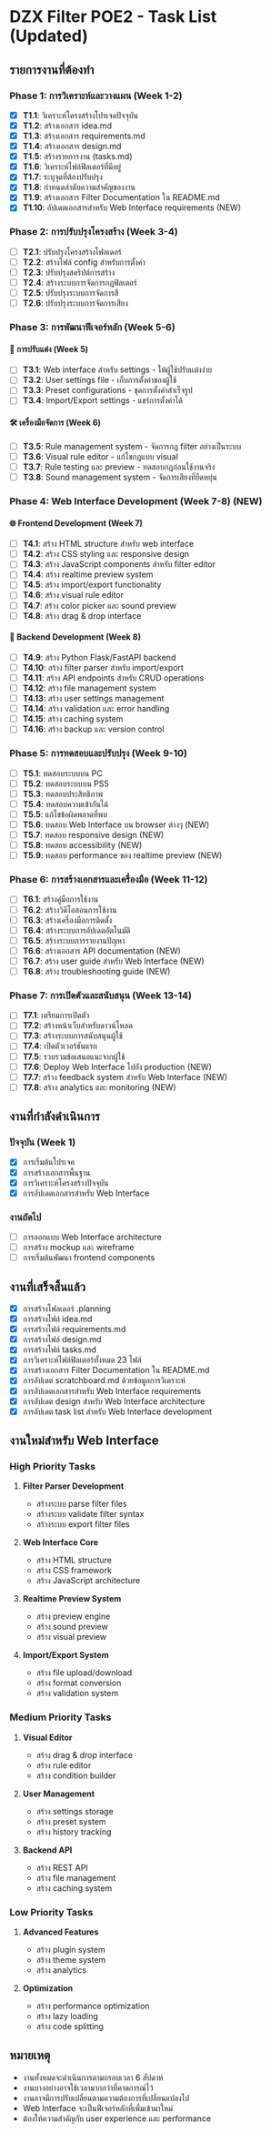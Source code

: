 # DZX Filter POE2 - Task List (Updated)

## รายการงานที่ต้องทำ

### Phase 1: การวิเคราะห์และวางแผน (Week 1-2)
- [x] **T1.1**: วิเคราะห์โครงสร้างโปรเจคปัจจุบัน
- [x] **T1.2**: สร้างเอกสาร idea.md
- [x] **T1.3**: สร้างเอกสาร requirements.md
- [x] **T1.4**: สร้างเอกสาร design.md
- [x] **T1.5**: สร้างรายการงาน (tasks.md)
- [x] **T1.6**: วิเคราะห์ไฟล์ฟิลเตอร์ที่มีอยู่
- [x] **T1.7**: ระบุจุดที่ต้องปรับปรุง
- [x] **T1.8**: กำหนดลำดับความสำคัญของงาน
- [x] **T1.9**: สร้างเอกสาร Filter Documentation ใน README.md
- [x] **T1.10**: อัปเดตเอกสารสำหรับ Web Interface requirements (NEW)

### Phase 2: การปรับปรุงโครงสร้าง (Week 3-4)
- [ ] **T2.1**: ปรับปรุงโครงสร้างโฟลเดอร์
- [ ] **T2.2**: สร้างไฟล์ config สำหรับการตั้งค่า
- [ ] **T2.3**: ปรับปรุงสคริปต์การสร้าง
- [ ] **T2.4**: สร้างระบบการจัดการกฎฟิลเตอร์
- [ ] **T2.5**: ปรับปรุงระบบการจัดการสี
- [ ] **T2.6**: ปรับปรุงระบบการจัดการเสียง

### Phase 3: การพัฒนาฟีเจอร์หลัก (Week 5-6)

#### 🎨 การปรับแต่ง (Week 5)
- [ ] **T3.1**: Web interface สำหรับ settings - ให้ผู้ใช้ปรับแต่งง่าย
- [ ] **T3.2**: User settings file - เก็บการตั้งค่าของผู้ใช้
- [ ] **T3.3**: Preset configurations - ชุดการตั้งค่าสำเร็จรูป
- [ ] **T3.4**: Import/Export settings - แชร์การตั้งค่าได้

#### 🛠️ เครื่องมือจัดการ (Week 6)
- [ ] **T3.5**: Rule management system - จัดการกฎ filter อย่างเป็นระบบ
- [ ] **T3.6**: Visual rule editor - แก้ไขกฎแบบ visual
- [ ] **T3.7**: Rule testing และ preview - ทดสอบกฎก่อนใช้งานจริง
- [ ] **T3.8**: Sound management system - จัดการเสียงที่ยืดหยุ่น

### Phase 4: Web Interface Development (Week 7-8) (NEW)

#### 🌐 Frontend Development (Week 7)
- [ ] **T4.1**: สร้าง HTML structure สำหรับ web interface
- [ ] **T4.2**: สร้าง CSS styling และ responsive design
- [ ] **T4.3**: สร้าง JavaScript components สำหรับ filter editor
- [ ] **T4.4**: สร้าง realtime preview system
- [ ] **T4.5**: สร้าง import/export functionality
- [ ] **T4.6**: สร้าง visual rule editor
- [ ] **T4.7**: สร้าง color picker และ sound preview
- [ ] **T4.8**: สร้าง drag & drop interface

#### 🔧 Backend Development (Week 8)
- [ ] **T4.9**: สร้าง Python Flask/FastAPI backend
- [ ] **T4.10**: สร้าง filter parser สำหรับ import/export
- [ ] **T4.11**: สร้าง API endpoints สำหรับ CRUD operations
- [ ] **T4.12**: สร้าง file management system
- [ ] **T4.13**: สร้าง user settings management
- [ ] **T4.14**: สร้าง validation และ error handling
- [ ] **T4.15**: สร้าง caching system
- [ ] **T4.16**: สร้าง backup และ version control

### Phase 5: การทดสอบและปรับปรุง (Week 9-10)
- [ ] **T5.1**: ทดสอบระบบบน PC
- [ ] **T5.2**: ทดสอบระบบบน PS5
- [ ] **T5.3**: ทดสอบประสิทธิภาพ
- [ ] **T5.4**: ทดสอบความเข้ากันได้
- [ ] **T5.5**: แก้ไขข้อผิดพลาดที่พบ
- [ ] **T5.6**: ทดสอบ Web Interface บน browser ต่างๆ (NEW)
- [ ] **T5.7**: ทดสอบ responsive design (NEW)
- [ ] **T5.8**: ทดสอบ accessibility (NEW)
- [ ] **T5.9**: ทดสอบ performance ของ realtime preview (NEW)

### Phase 6: การสร้างเอกสารและเครื่องมือ (Week 11-12)
- [ ] **T6.1**: สร้างคู่มือการใช้งาน
- [ ] **T6.2**: สร้างวิดีโอสอนการใช้งาน
- [ ] **T6.3**: สร้างเครื่องมือการติดตั้ง
- [ ] **T6.4**: สร้างระบบการอัปเดตอัตโนมัติ
- [ ] **T6.5**: สร้างระบบการรายงานปัญหา
- [ ] **T6.6**: สร้างเอกสาร API documentation (NEW)
- [ ] **T6.7**: สร้าง user guide สำหรับ Web Interface (NEW)
- [ ] **T6.8**: สร้าง troubleshooting guide (NEW)

### Phase 7: การเปิดตัวและสนับสนุน (Week 13-14)
- [ ] **T7.1**: เตรียมการเปิดตัว
- [ ] **T7.2**: สร้างหน้าเว็บสำหรับดาวน์โหลด
- [ ] **T7.3**: สร้างระบบการสนับสนุนผู้ใช้
- [ ] **T7.4**: เปิดตัวเวอร์ชันแรก
- [ ] **T7.5**: รวบรวมข้อเสนอแนะจากผู้ใช้
- [ ] **T7.6**: Deploy Web Interface ไปยัง production (NEW)
- [ ] **T7.7**: สร้าง feedback system สำหรับ Web Interface (NEW)
- [ ] **T7.8**: สร้าง analytics และ monitoring (NEW)

## งานที่กำลังดำเนินการ

### ปัจจุบัน (Week 1)
- [x] การเริ่มต้นโปรเจค
- [x] การสร้างเอกสารพื้นฐาน
- [x] การวิเคราะห์โครงสร้างปัจจุบัน
- [x] การอัปเดตเอกสารสำหรับ Web Interface

### งานถัดไป
- [ ] การออกแบบ Web Interface architecture
- [ ] การสร้าง mockup และ wireframe
- [ ] การเริ่มต้นพัฒนา frontend components

## งานที่เสร็จสิ้นแล้ว
- [x] การสร้างโฟลเดอร์ .planning
- [x] การสร้างไฟล์ idea.md
- [x] การสร้างไฟล์ requirements.md
- [x] การสร้างไฟล์ design.md
- [x] การสร้างไฟล์ tasks.md
- [x] การวิเคราะห์ไฟล์ฟิลเตอร์ทั้งหมด 23 ไฟล์
- [x] การสร้างเอกสาร Filter Documentation ใน README.md
- [x] การอัปเดต scratchboard.md ด้วยข้อมูลการวิเคราะห์
- [x] การอัปเดตเอกสารสำหรับ Web Interface requirements
- [x] การอัปเดต design สำหรับ Web Interface architecture
- [x] การอัปเดต task list สำหรับ Web Interface development

## งานใหม่สำหรับ Web Interface

### High Priority Tasks
1. **Filter Parser Development**
   - สร้างระบบ parse filter files
   - สร้างระบบ validate filter syntax
   - สร้างระบบ export filter files

2. **Web Interface Core**
   - สร้าง HTML structure
   - สร้าง CSS framework
   - สร้าง JavaScript architecture

3. **Realtime Preview System**
   - สร้าง preview engine
   - สร้าง sound preview
   - สร้าง visual preview

4. **Import/Export System**
   - สร้าง file upload/download
   - สร้าง format conversion
   - สร้าง validation system

### Medium Priority Tasks
1. **Visual Editor**
   - สร้าง drag & drop interface
   - สร้าง rule editor
   - สร้าง condition builder

2. **User Management**
   - สร้าง settings storage
   - สร้าง preset system
   - สร้าง history tracking

3. **Backend API**
   - สร้าง REST API
   - สร้าง file management
   - สร้าง caching system

### Low Priority Tasks
1. **Advanced Features**
   - สร้าง plugin system
   - สร้าง theme system
   - สร้าง analytics

2. **Optimization**
   - สร้าง performance optimization
   - สร้าง lazy loading
   - สร้าง code splitting

## หมายเหตุ
- งานทั้งหมดจะดำเนินการตามกรอบเวลา 6 สัปดาห์
- งานบางอย่างอาจใช้เวลามากกว่าที่คาดการณ์ไว้
- งานอาจมีการปรับเปลี่ยนตามความต้องการที่เปลี่ยนแปลงไป
- Web Interface จะเป็นฟีเจอร์หลักที่เพิ่มเข้ามาใหม่
- ต้องให้ความสำคัญกับ user experience และ performance